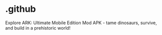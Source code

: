 # .github
Explore ARK: Ultimate Mobile Edition Mod APK - tame dinosaurs, survive, and build in a prehistoric world!
